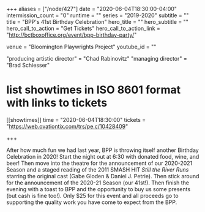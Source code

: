 +++
aliases = ["/node/427"]
date = "2020-06-04T18:30:00-04:00"
intermission_count = "0"
runtime = ""
series = "2019-2020"
subtitle = ""
title = "BPP's 41st Birthday Celebration"
hero_title = ""
hero_subtitle = ""
hero_call_to_action = "Get Tickets"
hero_call_to_action_link = "http://bctboxoffice.org/event/bpp-birthday-party/"

venue = "Bloomington Playwrights Project"
youtube_id = ""

"producing artistic director" = "Chad Rabinovitz"
"managing director" = "Brad Schiesser"

# list showtimes in ISO 8601 format with links to tickets
[[showtimes]]
    time = "2020-06-04T18:30:00"
    tickets = "https://web.ovationtix.com/trs/pe.c/10428409"

+++

 After how much fun we had last year, BPP is throwing itself another Birthday Celebration in 2020! Start the night out at 6:30 with donated food, wine, and beer! Then move into the theatre for the announcement of our 2020-2021 Season and a staged reading of the 2011 SMASH HIT *Still the River Runs* starring the original cast (Gabe Gloden & Daniel J. Petrie). Then stick around for the announcement of the 2020-21 Season (our 41st!). Then finish the evening with a toast to BPP and the opportunity to buy us some presents (but cash is fine too!). Only $25 for this event and all proceeds go to supporting the quality work you have come to expect from the BPP.
